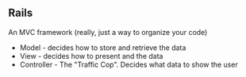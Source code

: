 ## Rails

An MVC framework (really, just a way to organize your code)

* Model - decides how to store and retrieve the data
* View - decides how to present and the data
* Controller - The "Traffic Cop". Decides what data to show the user

